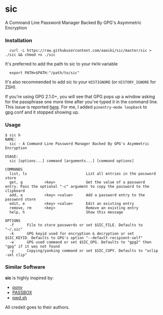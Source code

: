 # sic

A Command Line Password Manager Backed By GPG's Asymmetric Encryption

### Installation
```console
  curl -L https://raw.githubusercontent.com/aaoiki/sic/master/sic > ./sic && chmod +x ./sic
```

It's preferred to add the path to sic to your `PATH` variable
```console
  export PATH=$PATH:"/path/to/sic"
```

It's also recommended to add sic to your `HISTIGNORE` (or `HISTORY_IGNORE` for ZSH).

If you're using GPG 2.1.0+, you will see that GPG pops up a window asking for
the passphrase one more time after you've typed it in the command
line. This issue is reported [here](https://dev.gnupg.org/T1772). For me, I
added `pinentry-mode loopback` to gpg.conf and it stopped showing up.

### Usage
```console
$ sic h
NAME:
  sic - A Command Line Password Manager Backed By GPG's Asymmetric Encryption

USAGE:
  sic [options...] command [arguments...] [command options]

COMMANDS
  list, ls                           List all entries in the password store
  get, g          <key>              Get the value of a password entry. Pass the optional "-c" argument to copy the password to the clipboard
  add, a          <key> <value>      Add a password entry to the password store
  edit, e         <key> <value>      Edit an existing entry
  remove, rm      <key>              Remove an existing entry
  help, h                            Show this message

OPTIONS
  -f      File to store passwords or set $SIC_FILE. Defaults to "~/.sic"
  -k      GPG keyid used for encryption & decryption or set $SIC_KEYID. Defaults to GPG's option "--default-recipient-self"
  -e      GPG used command or set $SIC_GPG. Defaults to "gpg2" then "gpg" if it was not found
  -y      Copying/yanking command or set $SIC_COPY. Defaults to "xclip -sel clip"
```

### Similar Software
**sic** is highly inspired by:
- [pony](https://github.com/jessfraz/pony)
- [PASSBOX](https://github.com/RobBollons/passbox)
- [pwd.sh](https://github.com/drduh/pwd.sh)

All credeit goes to their authors.

